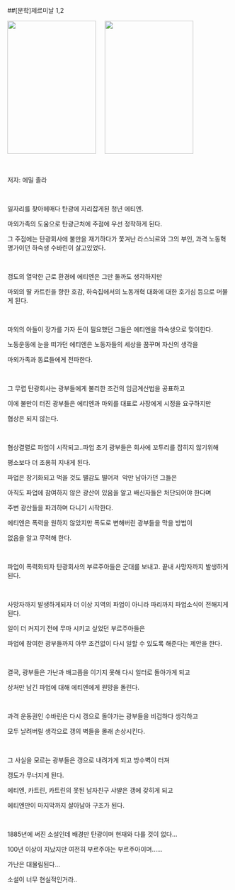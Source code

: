 ##[문학]제르미날 1,2
						<div id="postViewArea">						<div id="postViewArea">						<div id="post-view220693363498" class="post-view pcol2 _param(1) _postViewArea220693363498">						<div id="post-view220693363498" class="post-view pcol2 _param(1) _postViewArea220693363498">							<p><img src="http://postfiles9.naver.net/20160425_88/skyalzza_14615928516702zOhY_JPEG/8954625339_1.jpg?type=w2" width="200" height="300" style="cursor: pointer; rwidth: 200px; rheight: 300px;" id="20160425_88/skyalzza_14615928516702zOhY_JPEG/8954625339_1.jpg" onclick="popview(this, '90000003_000000000000003362597B2A')" alt="" class="_photoImage">&nbsp;&nbsp;&nbsp;&nbsp; <img src="http://postfiles13.naver.net/20160425_124/skyalzza_14615928804062YQ7Q_JPEG/8954625347_1.jpg?type=w2" width="200" height="300" style="cursor: pointer; rwidth: 200px; rheight: 300px;" id="20160425_124/skyalzza_14615928804062YQ7Q_JPEG/8954625347_1.jpg" onclick="popview(this, '90000003_000000000000003362597B2A')" alt="" class="_photoImage"></p><p>&nbsp;</p><p>저자: 에밀 졸라</p><p>&nbsp;</p><p>일자리를 찾아헤매다 탄광에 자리잡게된 청년 에티엔. </p><p>마외가족의&nbsp;도움으로 탄광근처에 주점에 우선 정착하게 된다.</p><p>그 주점에는 탄광회사에 불만을 재기하다가 쫓겨난&nbsp;라스뇌르와 그의 부인,&nbsp;과격 노동혁명가이던 하숙생 수바린이 살고있었다.</p><p>&nbsp;</p><p>갱도의 열악한 근로 환경에 에티엔은 그만 둘까도 생각하지만</p><p>마외의 딸 카트린을 향한 호감, 하숙집에서의&nbsp;노동개혁 대화에 대한 호기심 등으로 머물게 된다.</p><p>&nbsp;</p><p>마외의 아들이 장가를 가자 돈이 필요했던 그들은 에티엔을 하숙생으로 맞이한다.</p><p>노동운동에 눈을 떠가던 에티엔은 노동자들의 세상을 꿈꾸며 자신의 생각을</p><p>마외가족과 동료들에게 전파한다.</p><p>&nbsp;</p><p>그 무렵 탄광회사는 광부들에게 불리한&nbsp;조건의 임금계산법을 공표하고</p><p>이에 불만이 터진 광부들은 에티엔과 마외를 대표로 사장에게 시정을 요구하지만</p><p>협상은 되지 않는다.</p><p>&nbsp;</p><p>협상결렬로 파업이 시작되고..파업 초기 광부들은 회사에 꼬투리를 잡히지 않기위해</p><p>평소보다 더 조용히 지내게 된다. </p><p>파업은 장기화되고 먹을 것도 땔감도 떨어져 &nbsp;악만 남아가던 그들은 </p><p>아직도 파업에 참여하지 않은&nbsp;광산이 있음을 알고 배신자들은 처단되어야 한다며 </p><p>주변 광산들을 파괴하며 다니기 시작한다.</p><p>에티엔은&nbsp;폭력을 원하지 않았지만 폭도로 변해버린 광부들을 막을 방법이 </p><p>없음을 알고 무력해 한다.</p><p>&nbsp;</p><p>파업이 폭력화되자 탄광회사의 부르주아들은 군대를 보내고. 끝내 사망자까지 발생하게 된다. </p><p>&nbsp;</p><p>사망자까지 발생하게되자 더 이상 지역의 파업이 아니라 파리까지 파업소식이 전해지게 된다.</p><p>일이 더 커지기 전에 무마 시키고 싶었던 부르주아들은</p><p>파업에 참여한 광부들까지 아무 조건없이 다시 일할 수 있도록 해준다는 제안을 한다.</p><p>&nbsp;</p><p>결국, 광부들은 가난과 배고픔을 이기지 못해 다시 일터로 돌아가게 되고</p><p>상처만 남긴 파업에 대해 에티엔에게 원망을 돌린다.</p><p>&nbsp;</p><p>과격 운동권인 수바린은 다시 갱으로 돌아가는 광부들을 비겁하다 생각하고</p><p>모두 날려버릴 생각으로 갱의 벽들을 몰래 손상시킨다.</p><p>&nbsp;</p><p>그 사실을 모르는 광부들은 갱으로 내려가게 되고 방수벽이 터져</p><p>갱도가 무너지게 된다. </p><p>에티엔, 카트린, 카트린의 못된 남자친구 샤뱔은 갱에 갖히게 되고</p><p>에티엔만이 마지막까지 살아남아 구조가 된다.</p><p>&nbsp;</p><p>1885년에 써진 소설인데 배경만 탄광이며 현재와 다를 것이 없다...</p><p>100년 이상이 지났지만 여전히 부르주아는 부르주아이며......</p><p>가난은 대물림된다...</p><p>소설이 너무 현실적인거라..&nbsp; </p><p>&nbsp;</p><p>&nbsp;&nbsp;</p><p>&nbsp;</p><p>&nbsp;</p><p>&nbsp;</p><p>&nbsp;</p><p>&nbsp;</p><p><br style="clear: both;" />&nbsp;</p>						</div>						</div>